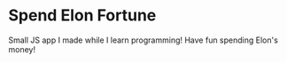 # Spend Elon Fortune
Small JS app I made while I learn programming!
Have fun spending Elon's money!
